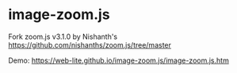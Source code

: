# image-zoom.js

Fork zoom.js v3.1.0  by Nishanth's https://github.com/nishanths/zoom.js/tree/master

Demo: https://web-lite.github.io/image-zoom.js/image-zoom.js.htm
